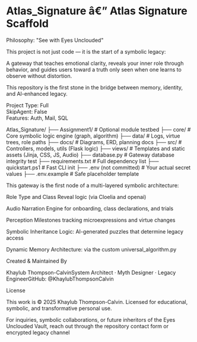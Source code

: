 # Atlas_Signature â€” Atlas Signature Scaffold

Philosophy: "See with Eyes Unclouded"

This project is not just code — it is the start of a symbolic legacy:

A gateway that teaches emotional clarity, reveals your inner role through behavior,
and guides users toward a truth only seen when one learns to observe without distortion.

This repository is the first stone in the bridge between memory, identity, and AI-enhanced legacy.



Project Type: Full  
SkipAgent:    False  
Features:     Auth, Mail, SQL

Atlas_Signature/
├── Assignment1/              # Optional module testbed
├── core/                     # Core symbolic logic engine (graph, algorithm)
├── data/                     # Logs, virtue trees, role paths
├── docs/                     # Diagrams, ERD, planning docs
├── src/                      # Controllers, models, utils (Flask logic)
├── views/                    # Templates and static assets (Jinja, CSS, JS, Audio)
├── database.py              # Gateway database integrity test
├── requirements.txt          # Full dependency list
├── quickstart.ps1            # Fast CLI init
├── .env (not committed)      # Your actual secret values
├── .env.example              # Safe placeholder template

This gateway is the first node of a multi-layered symbolic architecture:

Role Type and Class Reveal logic (via Cloelia and openai)

Audio Narration Engine for onboarding, class declarations, and trials

Perception Milestones tracking microexpressions and virtue changes

Symbolic Inheritance Logic: AI-generated puzzles that determine legacy access

Dynamic Memory Architecture: via the custom universal_algorithm.py

Created & Maintained By

Khaylub Thompson-CalvinSystem Architect · Myth Designer · Legacy EngineerGitHub: @KhaylubThompsonCalvin

License

This work is © 2025 Khaylub Thompson-Calvin. Licensed for educational, symbolic, and transformative personal use.

For inquiries, symbolic collaborations, or future inheritors of the Eyes Unclouded Vault, reach out through the repository contact form or encrypted legacy channel
